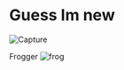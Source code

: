 # Guess Im new
![Capture](https://user-images.githubusercontent.com/78360814/119257288-d160a000-bbd9-11eb-8e3a-e2a18916a883.PNG)

Frogger
![frog](https://user-images.githubusercontent.com/78360814/119257337-0ec52d80-bbda-11eb-86c0-b9be3f1f11b7.PNG)
